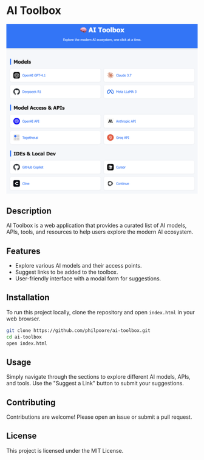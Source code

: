 # AI Toolbox
![images/screenshot.png](images/screenshot.png)

## Description
AI Toolbox is a web application that provides a curated list of AI models, APIs, tools, and resources to help users explore the modern AI ecosystem.

## Features
- Explore various AI models and their access points.
- Suggest links to be added to the toolbox.
- User-friendly interface with a modal form for suggestions.

## Installation
To run this project locally, clone the repository and open `index.html` in your web browser.

```bash
git clone https://github.com/philpoore/ai-toolbox.git
cd ai-toolbox
open index.html
```

## Usage
Simply navigate through the sections to explore different AI models, APIs, and tools. Use the "Suggest a Link" button to submit your suggestions.

## Contributing
Contributions are welcome! Please open an issue or submit a pull request.

## License
This project is licensed under the MIT License.

